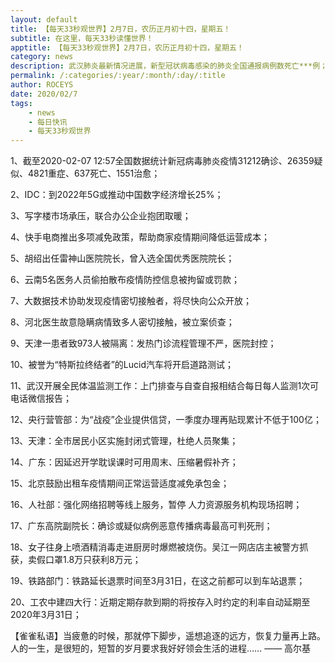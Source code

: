 ```yaml
---
layout: default
title: 【每天33秒观世界】2月7日，农历正月初十四，星期五！
subtitle: 在这里，每天33秒读懂世界！
apptitle: 【每天33秒观世界】2月7日，农历正月初十四，星期五！
category: news
description: 武汉肺炎最新情况进展，新型冠状病毒感染的肺炎全国通报病例数死亡***例；在这里，每天33秒或60秒读懂世界，免费每日快讯新闻简报接口API，微语简报接口API，Skylark，爬虫简讯API接口免费，微信可以直接转账到QQ了。【每天33秒观世界】2019年12月12345678910111213141516171819202122232425262728293031日。ROCEYS全栈CEO 2020-01-23 10:22:18
permalink: /:categories/:year/:month/:day/:title
author: ROCEYS
date: 2020/02/7
tags:
    - news
    - 每日快讯
    - 每天33秒观世界
---
```




1、截至2020-02-07 12:57全国数据统计新冠病毒肺炎疫情31212确诊、26359疑似、4821重症、637死亡、1551治愈；

2、IDC：到2022年5G或推动中国数字经济增长25%；

3、写字楼市场承压，联合办公企业抱团取暖；

4、快手电商推出多项减免政策，帮助商家疫情期间降低运营成本；

5、胡绍出任雷神山医院院长，曾入选全国优秀医院院长；

6、云南5名医务人员偷拍散布疫情防控信息被拘留或罚款；

7、大数据技术协助发现疫情密切接触者，将尽快向公众开放；

8、河北医生故意隐瞒病情致多人密切接触，被立案侦查；

9、天津一患者致973人被隔离：发热门诊流程管理不严，医院封控；

10、被誉为“特斯拉终结者”的Lucid汽车将开启道路测试；

11、武汉开展全民体温监测工作：上门排查与自查自报相结合每日每人监测1次可电话微信报告；

12、央行营管部：为“战疫”企业提供信贷，一季度办理再贴现累计不低于100亿；

13、天津：全市居民小区实施封闭式管理，杜绝人员聚集；

14、广东：因延迟开学耽误课时可用周末、压缩暑假补齐；

15、北京鼓励出租车疫情期间正常运营适度减免承包金；

16、人社部：强化网络招聘等线上服务，暂停 人力资源服务机构现场招聘；

17、广东高院副院长：确诊或疑似病例恶意传播病毒最高可判死刑；

18、女子往身上喷酒精消毒走进厨房时爆燃被烧伤。吴江一网店店主被警方抓获，卖假口罩1.8万只获利8万元；

19、铁路部门：铁路延长退票时间至3月31日，在这之前都可以到车站退票；

20、工农中建四大行：近期定期存款到期的将按存入时约定的利率自动延期至2020年3月31日；


【雀雀私语】当疲惫的时候，那就停下脚步，遥想追逐的远方，恢复力量再上路。人的一生，是很短的，短暂的岁月要求我好好领会生活的进程……    —— 高尔基